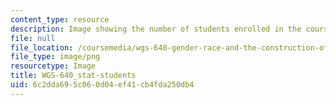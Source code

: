```yaml
---
content_type: resource
description: Image showing the number of students enrolled in the course.
file: null
file_location: /coursemedia/wgs-640-gender-race-and-the-construction-of-the-american-west-fall-2014/6c2dda695c060d04ef41cb4fda250db4_WGS-640_stat-students.png
file_type: image/png
resourcetype: Image
title: WGS-640_stat-students
uid: 6c2dda69-5c06-0d04-ef41-cb4fda250db4
---
```

